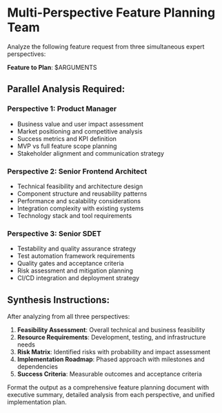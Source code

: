 # Multi-Perspective Feature Planning Team

Analyze the following feature request from three simultaneous expert
perspectives:

**Feature to Plan**: $ARGUMENTS

## Parallel Analysis Required:

### Perspective 1: Product Manager

- Business value and user impact assessment
- Market positioning and competitive analysis
- Success metrics and KPI definition
- MVP vs full feature scope planning
- Stakeholder alignment and communication strategy

### Perspective 2: Senior Frontend Architect

- Technical feasibility and architecture design
- Component structure and reusability patterns
- Performance and scalability considerations
- Integration complexity with existing systems
- Technology stack and tool requirements

### Perspective 3: Senior SDET

- Testability and quality assurance strategy
- Test automation framework requirements
- Quality gates and acceptance criteria
- Risk assessment and mitigation planning
- CI/CD integration and deployment strategy

## Synthesis Instructions:

After analyzing from all three perspectives:

1. **Feasibility Assessment**: Overall technical and business feasibility
2. **Resource Requirements**: Development, testing, and infrastructure needs
3. **Risk Matrix**: Identified risks with probability and impact assessment
4. **Implementation Roadmap**: Phased approach with milestones and dependencies
5. **Success Criteria**: Measurable outcomes and acceptance criteria

Format the output as a comprehensive feature planning document with executive
summary, detailed analysis from each perspective, and unified implementation
plan.
